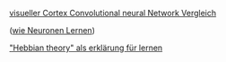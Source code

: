 [visueller Cortex Convolutional neural Network Vergleich](https://medium.com/@gopalkalpande/biological-inspiration-of-convolutional-neural-network-cnn-9419668898ac)

([wie Neuronen Lernen](https://www.scientificamerican.com/article/the-brain-learns-in-unexpected-ways/#:~:text=In%201949%20psychologist%20Donald%20Hebb,happens%2C%20learning%20has%20taken%20place.))

["Hebbian theory" als erklärung für lernen](https://en.m.wikipedia.org/wiki/Hebbian_theory)
